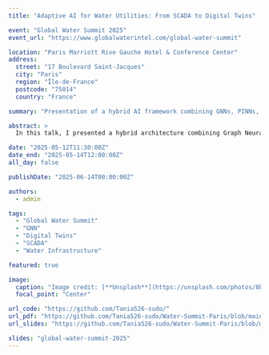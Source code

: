 ```yaml
---
title: "Adaptive AI for Water Utilities: From SCADA to Digital Twins"

event: "Global Water Summit 2025"
event_url: "https://www.globalwaterintel.com/global-water-summit"

location: "Paris Marriott Rive Gauche Hotel & Conference Center"
address:
  street: "17 Boulevard Saint-Jacques"
  city: "Paris"
  region: "Île-de-France"
  postcode: "75014"
  country: "France"

summary: "Presentation of a hybrid AI framework combining GNNs, PINNs, and SCADA for real-time water distribution optimization and leak detection."

abstract: >
  In this talk, I presented a hybrid architecture combining Graph Neural Networks (GNN), Physics-Informed Neural Networks (PINN), and real-time SCADA data to support digital twins for smart water distribution. The system enables anomaly detection, water quality simulation, and adaptive control using EPANET and GIS data. Applications include Kyivvodokanal and Hamburg Wasser.

date: "2025-05-12T11:30:00Z"
date_end: "2025-05-14T12:00:00Z"
all_day: false

publishDate: "2025-06-14T00:00:00Z"

authors:
  - admin

tags:
  - "Global Water Summit"
  - "GNN"
  - "Digital Twins"
  - "SCADA"
  - "Water Infrastructure"

featured: true

image:
  caption: "Image credit: [**Unsplash**](https://unsplash.com/photos/8b1cWDyvT7Y)"
  focal_point: "Center"

url_code: "https://github.com/Tania526-sudo/"
url_pdf: "https://github.com/Tania526-sudo/Water-Summit-Paris/blob/main/Sammit_Paris1.pdf"
url_slides: "https://github.com/Tania526-sudo/Water-Summit-Paris/blob/main/Sammit_Paris1.pdf"

slides: "global-water-summit-2025"
---
```


